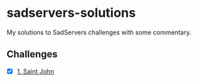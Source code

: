 # sadservers-solutions
My solutions to SadServers challenges with some commentary.


## Challenges
- [x] [1. Saint John](solutions/1_Saint_John.md)

